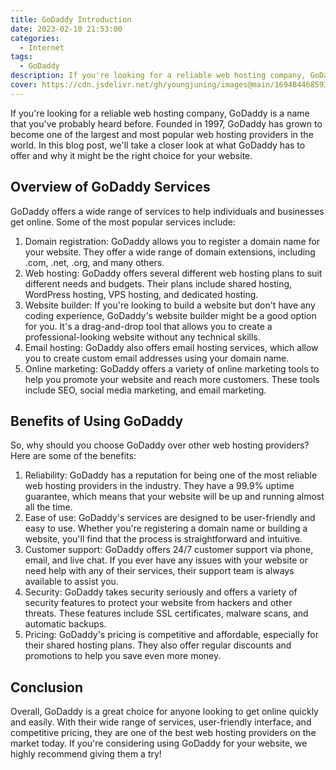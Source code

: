 ```yaml
---
title: GoDaddy Introduction
date: 2023-02-10 21:53:00
categories:
  - Internet
tags:
  - GoDaddy
description: If you're looking for a reliable web hosting company, GoDaddy is a name that you've probably heard before.
cover: https://cdn.jsdelivr.net/gh/youngjuning/images@main/1694844685930.png
---
```


If you're looking for a reliable web hosting company, GoDaddy is a name that you've probably heard before. Founded in 1997, GoDaddy has grown to become one of the largest and most popular web hosting providers in the world. In this blog post, we'll take a closer look at what GoDaddy has to offer and why it might be the right choice for your website.

## Overview of GoDaddy Services

GoDaddy offers a wide range of services to help individuals and businesses get online. Some of the most popular services include:

1. Domain registration: GoDaddy allows you to register a domain name for your website. They offer a wide range of domain extensions, including .com, .net, .org, and many others.
2. Web hosting: GoDaddy offers several different web hosting plans to suit different needs and budgets. Their plans include shared hosting, WordPress hosting, VPS hosting, and dedicated hosting.
3. Website builder: If you're looking to build a website but don't have any coding experience, GoDaddy's website builder might be a good option for you. It's a drag-and-drop tool that allows you to create a professional-looking website without any technical skills.
4. Email hosting: GoDaddy also offers email hosting services, which allow you to create custom email addresses using your domain name.
5. Online marketing: GoDaddy offers a variety of online marketing tools to help you promote your website and reach more customers. These tools include SEO, social media marketing, and email marketing.

## Benefits of Using GoDaddy

So, why should you choose GoDaddy over other web hosting providers? Here are some of the benefits:

1. Reliability: GoDaddy has a reputation for being one of the most reliable web hosting providers in the industry. They have a 99.9% uptime guarantee, which means that your website will be up and running almost all the time.
2. Ease of use: GoDaddy's services are designed to be user-friendly and easy to use. Whether you're registering a domain name or building a website, you'll find that the process is straightforward and intuitive.
3. Customer support: GoDaddy offers 24/7 customer support via phone, email, and live chat. If you ever have any issues with your website or need help with any of their services, their support team is always available to assist you.
4. Security: GoDaddy takes security seriously and offers a variety of security features to protect your website from hackers and other threats. These features include SSL certificates, malware scans, and automatic backups.
5. Pricing: GoDaddy's pricing is competitive and affordable, especially for their shared hosting plans. They also offer regular discounts and promotions to help you save even more money.

## Conclusion

Overall, GoDaddy is a great choice for anyone looking to get online quickly and easily. With their wide range of services, user-friendly interface, and competitive pricing, they are one of the best web hosting providers on the market today. If you're considering using GoDaddy for your website, we highly recommend giving them a try!